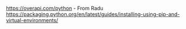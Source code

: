 https://overapi.com/python - From Radu
https://packaging.python.org/en/latest/guides/installing-using-pip-and-virtual-environments/